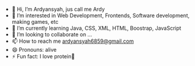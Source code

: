 - 👋 Hi, I’m Ardyansyah, jus call me Ardy
- 👀 I’m interested in Web Development, Frontends, Software development, making games, etc
- 🌱 I’m currently learning Java, CSS, XML, HTML, Boostrap, JavaScript
- 💞️ I’m looking to collaborate on ...
- 📫 How to reach me ardyansyah6859@gmail.com
- 😄 Pronouns: alive
- ⚡ Fun fact: I love protein🍗
  
<!---
Ardyansyah3103/Ardyansyah3103 is a ✨ special ✨ repository because its `README.md` (this file) appears on your GitHub profile.
You can click the Preview link to take a look at your changes.
--->

